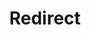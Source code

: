 ﻿---
layout: src/layouts/Redirect.astro
title: Redirect
redirect: /docs/administration/upgrading/legacy/upgrading-from-octopus-2.6.5-2018.10lts/migrating-data-from-octopus-2.6.5-2018.10lts
pubDate:  2023-01-01
navSearch: false
navSitemap: false
navMenu: false
---
